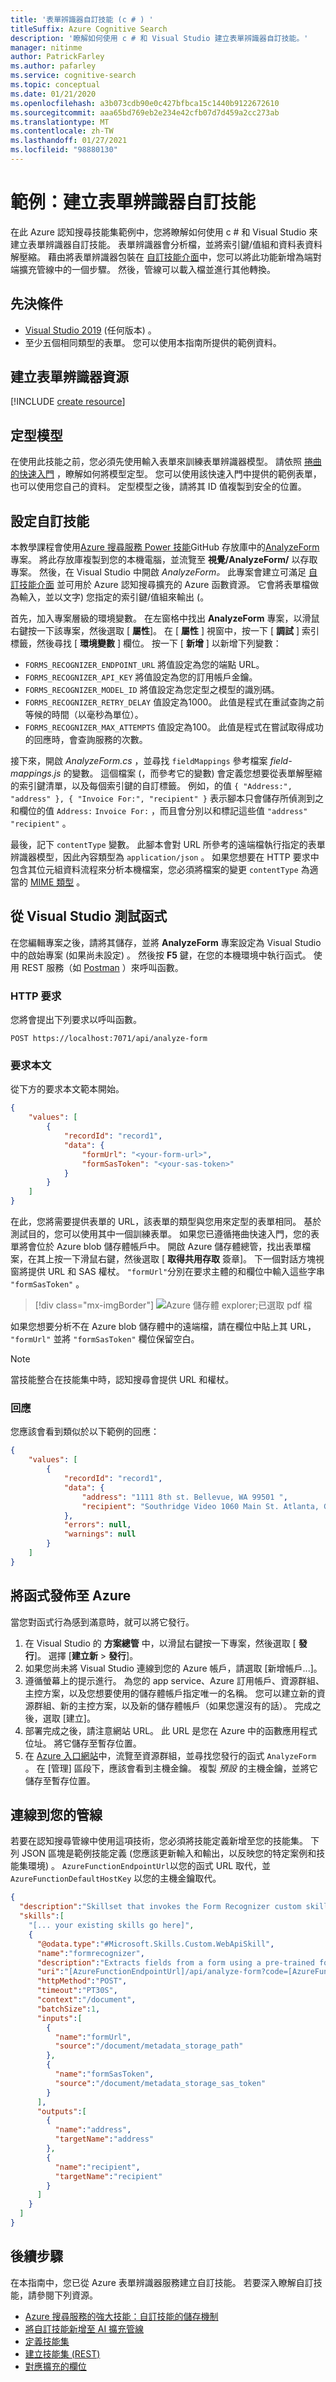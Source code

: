 ```yaml
---
title: '表單辨識器自訂技能 (c # ) '
titleSuffix: Azure Cognitive Search
description: '瞭解如何使用 c # 和 Visual Studio 建立表單辨識器自訂技能。'
manager: nitinme
author: PatrickFarley
ms.author: pafarley
ms.service: cognitive-search
ms.topic: conceptual
ms.date: 01/21/2020
ms.openlocfilehash: a3b073cdb90e0c427bfbca15c1440b9122672610
ms.sourcegitcommit: aaa65bd769eb2e234e42cfb07d7d459a2cc273ab
ms.translationtype: MT
ms.contentlocale: zh-TW
ms.lasthandoff: 01/27/2021
ms.locfileid: "98880130"
---
```

# <a name="example-create-a-form-recognizer-custom-skill"></a>範例：建立表單辨識器自訂技能

在此 Azure 認知搜尋技能集範例中，您將瞭解如何使用 c # 和 Visual Studio 來建立表單辨識器自訂技能。 表單辨識器會分析檔，並將索引鍵/值組和資料表資料解壓縮。 藉由將表單辨識器包裝在 [自訂技能介面](cognitive-search-custom-skill-interface.md)中，您可以將此功能新增為端對端擴充管線中的一個步驟。 然後，管線可以載入檔並進行其他轉換。

## <a name="prerequisites"></a>先決條件

- [Visual Studio 2019](https://visualstudio.microsoft.com/downloads/) (任何版本) 。
- 至少五個相同類型的表單。 您可以使用本指南所提供的範例資料。

## <a name="create-a-form-recognizer-resource"></a>建立表單辨識器資源

[!INCLUDE [create resource](../cognitive-services/form-recognizer/includes/create-resource.md)]

## <a name="train-your-model"></a>定型模型

在使用此技能之前，您必須先使用輸入表單來訓練表單辨識器模型。 請依照 [捲曲的快速入門](../cognitive-services/form-recognizer/quickstarts/client-library.md?pivots=programming-language-rest-api) ，瞭解如何將模型定型。 您可以使用該快速入門中提供的範例表單，也可以使用您自己的資料。 定型模型之後，請將其 ID 值複製到安全的位置。

## <a name="set-up-the-custom-skill"></a>設定自訂技能

本教學課程會使用[Azure 搜尋服務 Power 技能](https://github.com/Azure-Samples/azure-search-power-skills)GitHub 存放庫中的[AnalyzeForm](https://github.com/Azure-Samples/azure-search-power-skills/tree/master/Vision/AnalyzeForm)專案。 將此存放庫複製到您的本機電腦，並流覽至 **視覺/AnalyzeForm/** 以存取專案。 然後，在 Visual Studio 中開啟 _AnalyzeForm。_ 此專案會建立可滿足 [自訂技能介面](cognitive-search-custom-skill-interface.md) 並可用於 Azure 認知搜尋擴充的 Azure 函數資源。 它會將表單檔做為輸入，並以文字) 您指定的索引鍵/值組來輸出 (。

首先，加入專案層級的環境變數。 在左窗格中找出 **AnalyzeForm** 專案，以滑鼠右鍵按一下該專案，然後選取 [ **屬性**]。 在 [ **屬性** ] 視窗中，按一下 [ **調試** ] 索引標籤，然後尋找 [ **環境變數** ] 欄位。 按一下 [ **新增** ] 以新增下列變數：
* `FORMS_RECOGNIZER_ENDPOINT_URL` 將值設定為您的端點 URL。
* `FORMS_RECOGNIZER_API_KEY` 將值設定為您的訂用帳戶金鑰。
* `FORMS_RECOGNIZER_MODEL_ID` 將值設定為您定型之模型的識別碼。
* `FORMS_RECOGNIZER_RETRY_DELAY` 值設定為1000。 此值是程式在重試查詢之前等候的時間（以毫秒為單位）。
* `FORMS_RECOGNIZER_MAX_ATTEMPTS` 值設定為100。 此值是程式在嘗試取得成功的回應時，會查詢服務的次數。

接下來，開啟 _AnalyzeForm.cs_ ，並尋找 `fieldMappings` 參考檔案 *field-mappings.js* 的變數。 這個檔案 (，而參考它的變數) 會定義您想要從表單解壓縮的索引鍵清單，以及每個索引鍵的自訂標籤。 例如，的值 `{ "Address:", "address" }, { "Invoice For:", "recipient" }` 表示腳本只會儲存所偵測到之和欄位的值 `Address:` `Invoice For:` ，而且會分別以和標記這些值 `"address"` `"recipient"` 。

最後，記下 `contentType` 變數。 此腳本會對 URL 所參考的遠端檔執行指定的表單辨識器模型，因此內容類型為 `application/json` 。 如果您想要在 HTTP 要求中包含其位元組資料流程來分析本機檔案，您必須將檔案的變更 `contentType` 為適當的 [MIME 類型](https://developer.mozilla.org/docs/Web/HTTP/Basics_of_HTTP/MIME_types/Complete_list_of_MIME_types) 。

## <a name="test-the-function-from-visual-studio"></a>從 Visual Studio 測試函式

在您編輯專案之後，請將其儲存，並將 **AnalyzeForm** 專案設定為 Visual Studio 中的啟始專案 (如果尚未設定) 。 然後按 **F5** 鍵，在您的本機環境中執行函式。 使用 REST 服務（如 [Postman](https://www.postman.com/) ）來呼叫函數。

### <a name="http-request"></a>HTTP 要求

您將會提出下列要求以呼叫函數。

```HTTP
POST https://localhost:7071/api/analyze-form
```

### <a name="request-body"></a>要求本文

從下方的要求本文範本開始。

```json
{
    "values": [
        {
            "recordId": "record1",
            "data": { 
                "formUrl": "<your-form-url>",
                "formSasToken": "<your-sas-token>"
            }
        }
    ]
}
```

在此，您將需要提供表單的 URL，該表單的類型與您用來定型的表單相同。 基於測試目的，您可以使用其中一個訓練表單。 如果您已遵循捲曲快速入門，您的表單將會位於 Azure blob 儲存體帳戶中。 開啟 Azure 儲存體總管，找出表單檔案，在其上按一下滑鼠右鍵，然後選取 [ **取得共用存取** 簽章]。 下一個對話方塊視窗將提供 URL 和 SAS 權杖。 `"formUrl"`分別在要求主體的和欄位中輸入這些字串 `"formSasToken"` 。

> [!div class="mx-imgBorder"]
> ![Azure 儲存體 explorer;已選取 pdf 檔](media/cognitive-search-skill-form/form-sas.png)

如果您想要分析不在 Azure blob 儲存體中的遠端檔，請在欄位中貼上其 URL， `"formUrl"` 並將 `"formSasToken"` 欄位保留空白。

> [!NOTE]
> 當技能整合在技能集中時，認知搜尋會提供 URL 和權杖。

### <a name="response"></a>回應

您應該會看到類似於以下範例的回應：

```json
{
    "values": [
        {
            "recordId": "record1",
            "data": {
                "address": "1111 8th st. Bellevue, WA 99501 ",
                "recipient": "Southridge Video 1060 Main St. Atlanta, GA 65024 "
            },
            "errors": null,
            "warnings": null
        }
    ]
}
```

## <a name="publish-the-function-to-azure"></a>將函式發佈至 Azure

當您對函式行為感到滿意時，就可以將它發行。

1. 在 Visual Studio 的 **方案總管** 中，以滑鼠右鍵按一下專案，然後選取 [ **發行**]。 選擇 [**建立新**  >  **發行**]。
1. 如果您尚未將 Visual Studio 連線到您的 Azure 帳戶，請選取 [新增帳戶...]。
1. 遵循螢幕上的提示進行。 為您的 app service、Azure 訂用帳戶、資源群組、主控方案，以及您想要使用的儲存體帳戶指定唯一的名稱。 您可以建立新的資源群組、新的主控方案，以及新的儲存體帳戶（如果您還沒有的話）。 完成之後，選取 [建立]。
1. 部署完成之後，請注意網站 URL。 此 URL 是您在 Azure 中的函數應用程式位址。 將它儲存至暫存位置。
1. 在 [Azure 入口網站](https://portal.azure.com)中，流覽至資源群組，並尋找您發行的函式 `AnalyzeForm` 。 在 [管理] 區段下，應該會看到主機金鑰。 複製 *預設* 的主機金鑰，並將它儲存至暫存位置。

## <a name="connect-to-your-pipeline"></a>連線到您的管線

若要在認知搜尋管線中使用這項技術，您必須將技能定義新增至您的技能集。 下列 JSON 區塊是範例技能定義 (您應該更新輸入和輸出，以反映您的特定案例和技能集環境) 。 `AzureFunctionEndpointUrl`以您的函式 URL 取代，並 `AzureFunctionDefaultHostKey` 以您的主機金鑰取代。

```json
{ 
  "description":"Skillset that invokes the Form Recognizer custom skill",
  "skills":[ 
    "[... your existing skills go here]",
    { 
      "@odata.type":"#Microsoft.Skills.Custom.WebApiSkill",
      "name":"formrecognizer",
      "description":"Extracts fields from a form using a pre-trained form recognition model",
      "uri":"[AzureFunctionEndpointUrl]/api/analyze-form?code=[AzureFunctionDefaultHostKey]",
      "httpMethod":"POST",
      "timeout":"PT30S",
      "context":"/document",
      "batchSize":1,
      "inputs":[ 
        { 
          "name":"formUrl",
          "source":"/document/metadata_storage_path"
        },
        { 
          "name":"formSasToken",
          "source":"/document/metadata_storage_sas_token"
        }
      ],
      "outputs":[ 
        { 
          "name":"address",
          "targetName":"address"
        },
        { 
          "name":"recipient",
          "targetName":"recipient"
        }
      ]
    }
  ]
}
```

## <a name="next-steps"></a>後續步驟

在本指南中，您已從 Azure 表單辨識器服務建立自訂技能。 若要深入瞭解自訂技能，請參閱下列資源。 

* [Azure 搜尋服務的強大技能：自訂技能的儲存機制](https://github.com/Azure-Samples/azure-search-power-skills)
* [將自訂技能新增至 AI 擴充管線](cognitive-search-custom-skill-interface.md)
* [定義技能集](cognitive-search-defining-skillset.md)
* [建立技能集 (REST) ](/rest/api/searchservice/create-skillset)
* [對應擴充的欄位](cognitive-search-output-field-mapping.md)